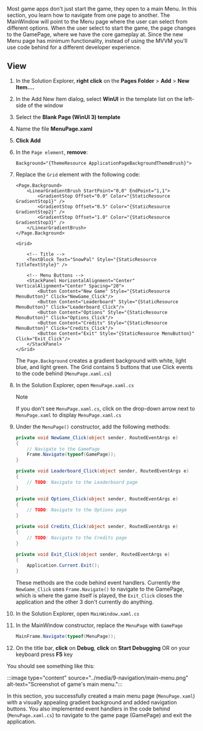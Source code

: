 Most game apps don't just start the game, they open to a main Menu. In this section, you learn how to navigate from one page to another. The MainWindow will point to the Menu page where the user can select from different options. When the user select to start the game, the page changes to the GamePage, where we have the core gameplay at. Since the new Menu page has minimum functionality, instead of using the MVVM you'll use code behind for a different developer experience.

## View

1. In the Solution Explorer, **right click** on the **Pages Folder** > **Add** > **New Item....**  
1. In the Add New Item dialog, select **WinUI** in the template list on the left-side of the window
1. Select the **Blank Page (WinUI 3) template**
1. Name the file **MenuPage.xaml**
1. **Click Add**
1. In the `Page element`, **remove**:

    ```xaml
    Background="{ThemeResource ApplicationPageBackgroundThemeBrush}">
    ```

1. Replace the `Grid` element with the following code:

    ```xaml
    <Page.Background>
        <LinearGradientBrush StartPoint="0,0" EndPoint="1,1">
            <GradientStop Offset="0.0" Color="{StaticResource GradientStop1}" />
            <GradientStop Offset="0.5" Color="{StaticResource GradientStop2}" />
            <GradientStop Offset="1.0" Color="{StaticResource GradientStop3}" />
        </LinearGradientBrush>
    </Page.Background>
    
    <Grid>
    
        <!-- Title -->
        <TextBlock Text="SnowPal" Style="{StaticResource TitleTextStyle}" />
    
        <!-- Menu Buttons -->
        <StackPanel HorizontalAlignment="Center" VerticalAlignment="Center" Spacing="20">
            <Button Content="New Game" Style="{StaticResource MenuButton}" Click="NewGame_Click"/>
            <Button Content="Leaderboard" Style="{StaticResource MenuButton}" Click="Leaderboard_Click"/>
            <Button Content="Options" Style="{StaticResource MenuButton}" Click="Options_Click"/>
            <Button Content="Credits" Style="{StaticResource MenuButton}" Click="Credits_Click"/>
            <Button Content="Exit" Style="{StaticResource MenuButton}" Click="Exit_Click"/>
        </StackPanel>
    </Grid>
    ```

    The `Page.Background` creates a gradient background with white, light blue, and light green. The Grid contains 5 buttons that use Click events to the code behind (`MenuPage.xaml.cs`)

1. In the Solution Explorer, open `MenuPage.xaml.cs`

    > [!NOTE]
    > If you don't see `MenuPage.xaml.cs`, click on the drop-down arrow next to `MenuPage.xaml` to display `MenuPage.xaml.cs`

1. Under the `MenuPage()` constructor, add the following methods:

    ```csharp
    private void NewGame_Click(object sender, RoutedEventArgs e)
    {
        // Navigate to the GamePage
        Frame.Navigate(typeof(GamePage));
    }
    
    private void Leaderboard_Click(object sender, RoutedEventArgs e)
    {
        // TODO: Navigate to the Leaderboard page
    }
    
    private void Options_Click(object sender, RoutedEventArgs e)
    {
        // TODO: Navigate to the Options page
    }
    
    private void Credits_Click(object sender, RoutedEventArgs e)
    {
        // TODO: Navigate to the Credits page
    }
    
    private void Exit_Click(object sender, RoutedEventArgs e)
    {
        Application.Current.Exit();
    }
    ```

    These methods are the code behind event handlers. Currently the `NewGame_Click` uses `Frame.Navigate()` to navigate to the GamePage, which is where the game itself is played, the `Exit_Click` closes the application and the other 3 don't currently do anything.

1. In the Solution Explorer, open `MainWindow.xaml.cs`
1. In the MainWindow constructor, replace the `MenuPage` with `GamePage`

    ```csharp
    MainFrame.Navigate(typeof(MenuPage));
    ```

1. On the title bar, **click** on **Debug**, **click** on **Start Debugging** OR on your keyboard press **F5** key

You should see something like this:

:::image type="content" source="../media/9-navigation/main-menu.png" alt-text="Screenshot of game's main menu.":::

In this section, you successfully created a main menu page (`MenuPage.xaml`) with a visually appealing gradient background and added navigation buttons. You also implemented event handlers in the code behind (`MenuPage.xaml.cs`) to navigate to the game page (GamePage) and exit the application.
